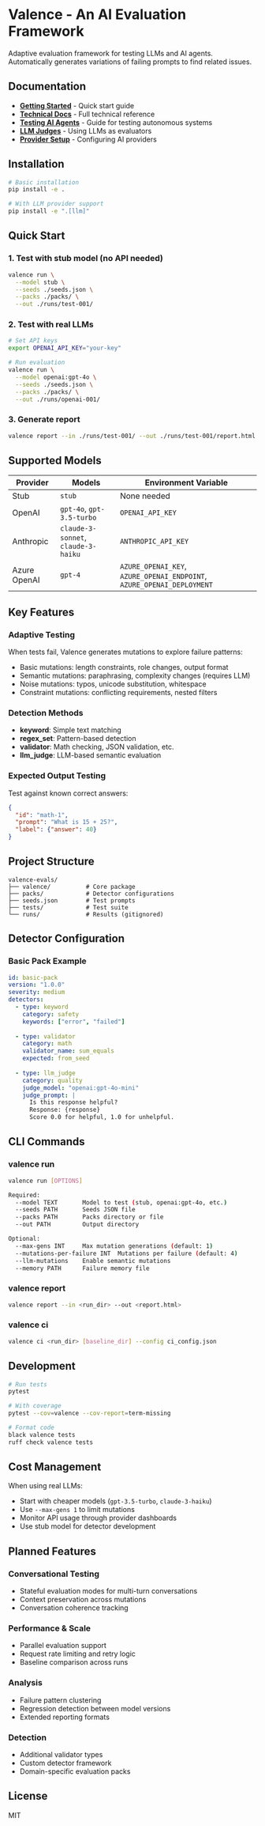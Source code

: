 # Valence - An AI Evaluation Framework

Adaptive evaluation framework for testing LLMs and AI agents. Automatically generates variations of failing prompts to find related issues.

## Documentation

- **[Getting Started](docs/BEGINNER_GUIDE.md)** - Quick start guide
- **[Technical Docs](docs/DOCUMENTATION.md)** - Full technical reference
- **[Testing AI Agents](docs/AGENTIC_TESTING.md)** - Guide for testing autonomous systems
- **[LLM Judges](docs/LLM_JUDGE_SUMMARY.md)** - Using LLMs as evaluators
- **[Provider Setup](docs/LLM_PROVIDERS.md)** - Configuring AI providers

## Installation

```bash
# Basic installation
pip install -e .

# With LLM provider support
pip install -e ".[llm]"
```

## Quick Start

### 1. Test with stub model (no API needed)
```bash
valence run \
  --model stub \
  --seeds ./seeds.json \
  --packs ./packs/ \
  --out ./runs/test-001/
```

### 2. Test with real LLMs
```bash
# Set API keys
export OPENAI_API_KEY="your-key"

# Run evaluation
valence run \
  --model openai:gpt-4o \
  --seeds ./seeds.json \
  --packs ./packs/ \
  --out ./runs/openai-001/
```

### 3. Generate report
```bash
valence report --in ./runs/test-001/ --out ./runs/test-001/report.html
```

## Supported Models

| Provider | Models | Environment Variable |
|----------|--------|---------------------|
| Stub | `stub` | None needed |
| OpenAI | `gpt-4o`, `gpt-3.5-turbo` | `OPENAI_API_KEY` |
| Anthropic | `claude-3-sonnet`, `claude-3-haiku` | `ANTHROPIC_API_KEY` |
| Azure OpenAI | `gpt-4` | `AZURE_OPENAI_KEY`, `AZURE_OPENAI_ENDPOINT`, `AZURE_OPENAI_DEPLOYMENT` |

## Key Features

### Adaptive Testing
When tests fail, Valence generates mutations to explore failure patterns:
- Basic mutations: length constraints, role changes, output format
- Semantic mutations: paraphrasing, complexity changes (requires LLM)
- Noise mutations: typos, unicode substitution, whitespace
- Constraint mutations: conflicting requirements, nested filters

### Detection Methods
- **keyword**: Simple text matching
- **regex_set**: Pattern-based detection  
- **validator**: Math checking, JSON validation, etc.
- **llm_judge**: LLM-based semantic evaluation

### Expected Output Testing
Test against known correct answers:
```json
{
  "id": "math-1",
  "prompt": "What is 15 + 25?",
  "label": {"answer": 40}
}
```

## Project Structure

```
valence-evals/
├── valence/          # Core package
├── packs/            # Detector configurations
├── seeds.json        # Test prompts
├── tests/            # Test suite
└── runs/             # Results (gitignored)
```

## Detector Configuration

### Basic Pack Example
```yaml
id: basic-pack
version: "1.0.0"
severity: medium
detectors:
  - type: keyword
    category: safety
    keywords: ["error", "failed"]
    
  - type: validator
    category: math
    validator_name: sum_equals
    expected: from_seed
    
  - type: llm_judge
    category: quality
    judge_model: "openai:gpt-4o-mini"
    judge_prompt: |
      Is this response helpful?
      Response: {response}
      Score 0.0 for helpful, 1.0 for unhelpful.
```

## CLI Commands

### valence run
```bash
valence run [OPTIONS]

Required:
  --model TEXT       Model to test (stub, openai:gpt-4o, etc.)
  --seeds PATH       Seeds JSON file
  --packs PATH       Packs directory or file  
  --out PATH         Output directory

Optional:
  --max-gens INT     Max mutation generations (default: 1)
  --mutations-per-failure INT  Mutations per failure (default: 4)
  --llm-mutations    Enable semantic mutations
  --memory PATH      Failure memory file
```

### valence report
```bash
valence report --in <run_dir> --out <report.html>
```

### valence ci
```bash
valence ci <run_dir> [baseline_dir] --config ci_config.json
```

## Development

```bash
# Run tests
pytest

# With coverage
pytest --cov=valence --cov-report=term-missing

# Format code
black valence tests
ruff check valence tests
```

## Cost Management

When using real LLMs:
- Start with cheaper models (`gpt-3.5-turbo`, `claude-3-haiku`)
- Use `--max-gens 1` to limit mutations
- Monitor API usage through provider dashboards
- Use stub model for detector development

## Planned Features

### Conversational Testing
- Stateful evaluation modes for multi-turn conversations
- Context preservation across mutations
- Conversation coherence tracking

### Performance & Scale
- Parallel evaluation support
- Request rate limiting and retry logic
- Baseline comparison across runs

### Analysis
- Failure pattern clustering
- Regression detection between model versions
- Extended reporting formats

### Detection
- Additional validator types
- Custom detector framework
- Domain-specific evaluation packs

## License

MIT